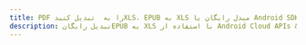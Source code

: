 ---title: PDF را به  تبدیل کنیدXLS، EPUB به XLS مبدل رایگان یا Android SDKdescription: تبدیل رایگانEPUB به XLS با استفاده از Android Cloud APIs & SDK همچنین اسناد PDF را در Cloud ایجاد، ویرایش و رندر کنید.---